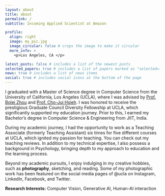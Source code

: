 ```yaml
---
layout: about
title: about
permalink: /
subtitle: Incoming Applied Scientist at Amazon

profile:
  align: right
  image: my_pic.jpg
  image_circular: false # crops the image to make it circular
  more_info: >
    <p>Los Angeles, CA </p>

latest_posts: false # includes a list of the newest posts
selected_papers: true # includes a list of papers marked as "selected={true}"
news: true # includes a list of news items
social: true # includes social icons at the bottom of the page
---
```


I graduated with a Master of Science degree in Computer Science from the University of California, Los Angeles (UCLA), where I was advised by [Prof. Bolei Zhou](https://boleizhou.github.io/lab/) and [Prof. Cho-Jui Hsieh](https://web.cs.ucla.edu/~chohsieh/). I was honored to receive the prestigious Graduate Council Diversity Fellowship at UCLA, which significantly supported my education journey. Prior to this, I earned my Bachelor’s degree in Computer Science & Engineering from JIIT, India.

During my academic journey, I had the opportunity to work as a Teaching Associate (formerly Teaching Assistant) six times for five different courses at UCLA, which ignited my passion for teaching. You can check out my teaching reviews. In addition to my technical expertise, I also possess a background in Psychology, bringing depth to my approach to education and the learning process.

Beyond my academic pursuits, I enjoy indulging in my creative hobbies, such as **photography**, sketching, and reading. Some of my photographic work has been featured on the social media pages of @ucla on Instagram, LinkedIn, Facebook, and Twitter.

**Research Interests:** Computer Vision, Generative AI, Human-AI interaction
